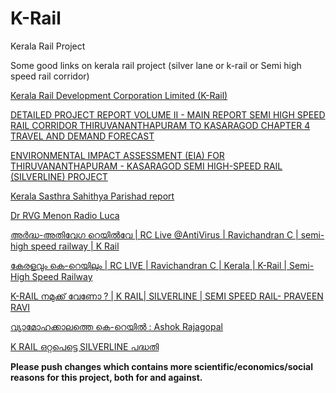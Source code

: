 # K-Rail
Kerala Rail Project 


Some good links on kerala rail project (silver lane or k-rail or Semi high speed rail corridor)

[Kerala Rail Development Corporation Limited (K-Rail)](https://keralarail.com/)

[DETAILED PROJECT REPORT VOLUME II - MAIN REPORT SEMI HIGH SPEED RAIL CORRIDOR  THIRUVANANTHAPURAM TO KASARAGOD CHAPTER 4
TRAVEL AND DEMAND FORECAST](https://keralarail.com/wp-content/uploads/2021/09/SilverLine-DPR-TRAVEL-DEMAND-FORECAST.pdf)

[ENVIRONMENTAL IMPACT ASSESSMENT (EIA) FOR THIRUVANANTHAPURAM - KASARAGOD SEMI HIGH-SPEED RAIL (SILVERLINE) PROJECT](https://keralarail.com/wp-content/uploads/2020/09/EIA-Report.pdf)

[Kerala Sasthra Sahithya Parishad report](https://luca.co.in/wp-content/uploads/2021/07/K-RAIL-KSSP-NOTE.pdf)

[Dr RVG Menon Radio Luca](https://open.spotify.com/episode/2FTy5dwsVR4ttOSiGUykir?si=85upR74wTs-J-DXg_k1g3Q&dl_branch=1&nd=1)

[അര്‍ദ്ധ-അതിവേഗ റെയിൽവേ | RC Live @AntiVirus | Ravichandran C | semi-high speed railway | K Rail](https://www.youtube.com/watch?v=vfug5WvYADI)

[കേരളവും കെ-റെയിലും | RC LIVE | Ravichandran C | Kerala | K-Rail | Semi-High Speed Railway ](https://www.youtube.com/watch?v=DsCsCNvuHKY)

[K-RAIL നമുക്ക് വേണോ ? | K RAIL| SILVERLINE | SEMI SPEED RAIL- PRAVEEN RAVI](https://www.youtube.com/watch?v=DA2EJzcJRRs)

[വ്യാമോഹക്കാലത്തെ കെ-റെയിൽ : Ashok Rajagopal](https://www.youtube.com/watch?v=XePgxX0AUCk)

[K RAIL ഒറ്റപെട്ടെ SILVERLINE പദ്ധതി](https://www.youtube.com/watch?v=PfxTNyEQCCc)




**Please push changes which contains more scientific/economics/social reasons for this project, both for and against.**


